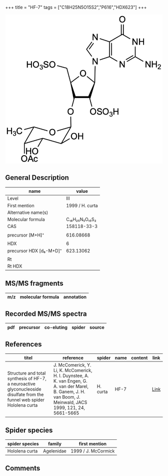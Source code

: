 +++
title = "HF-7"
tags = ["C18H25N5O15S2","P616","HDX623"]
+++

![](/img/HF-7.png)

## General Description

| name                    | value           |
|-------------------------|-----------------|
| Level                   | III             |
| First mention           | 1999 / H. curta |
| Alternative name(s)     |                 |
| Molecular formula       | C₁₈H₂₅N₅O₁₅S₂   |
| CAS                     | 158118-33-3     |
|                         |                 |
| precursor [M+H]⁺        | 616.08668       |
|                         |                 |
| HDX                     | 6               |
| precursor HDX [d₆-M+D]⁺ | 623.13062       |
|                         |                 |
| Rt                      |                 |
| Rt HDX                  |                 |

## MS/MS fragments

| m/z       | molecular formula | annotation        |
|-----------|-------------------|-------------------|

## Recorded MS/MS spectra

| pdf | precursor | co-eluting | spider    | source                       |
|-----|-----------|------------|-----------|------------------------------|

## References

| titel                                                                                                                    | reference                                                                                                                                                       | spider   | name | content | link                                           |
|--------------------------------------------------------------------------------------------------------------------------|-----------------------------------------------------------------------------------------------------------------------------------------------------------------|----------|------|---------|------------------------------------------------|
| Structure and total synthesis of HF-7, a neuroactive glyconucleoside disulfate from the funnel web spider Hololena curta | J. McComerick, Y. Li, K. McComerick, H. I. Duynstee, A. K. van Engen, G. A. van der Marel, B. Ganem, J. H. van Boom, J. Meinwald, JACS 1999, 121, 24, 5661-5665 | H. curta | HF-7 |         | [Link](https://pubs.acs.org/doi/abs/10.1021/ja990274q) |

## Spider species

| spider species | family     | first mention       |
|----------------|------------|---------------------|
| Hololena curta | Agelenidae | 1999 / J. McCormick |

## Comments